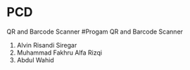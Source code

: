 # PCD
QR and Barcode Scanner
#Progam QR and Barcode Scanner
 1. Alvin Risandi Siregar
 2. Muhammad Fakhru Alfa Rizqi
 3. Abdul Wahid
